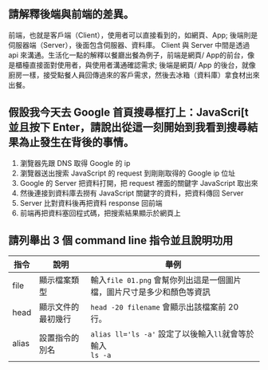 ## 請解釋後端與前端的差異。
前端，也就是客戶端（Client），使用者可以直接看到的，如網頁、App; 後端則是伺服器端（Server），後面包含伺服器、資料庫。 Client 與 Server 中間是透過 api 來溝通。生活化一點的解釋以餐廳出餐為例子，前端是網頁/ App的前台，像是櫃檯直接面對使用者，與使用者溝通確認需求; 後端是網頁/ App 的後台，就像廚房一樣，接受點餐人員回傳過來的客戶需求，然後去冰箱（資料庫）拿食材出來出餐。

## 假設我今天去 Google 首頁搜尋框打上：JavaScri[t 並且按下 Enter，請說出從這一刻開始到我看到搜尋結果為止發生在背後的事情。
1. 瀏覽器先跟 DNS 取得 Google 的 ip
3. 瀏覽器送出搜索 JavaScript 的 request 到剛剛取得的 Google ip 位址
4. Google 的 Server 把資料打開，把 request 裡面的關鍵字 JavaScript 取出來
5. 然後連接到資料庫去撈有 JavaScript 關鍵字的資料，把資料傳回 Server
6. Server 比對資料後再把資料 response 回前端
7. 前端再把資料塞回程式碼，把搜索結果顯示於網頁上

## 請列舉出 3 個 command line 指令並且說明功用
| 指令 | 說明 | 舉例 |
| -------- | -------- | -------- | 
| file     | 顯示檔案類型 | 輸入`file 01.png` 會幫你列出這是一個圖片檔，圖片尺寸是多少和顏色等資訊 | 
| head | 顯示文件的最初幾行 |`head -20 filename` 會顯示出該檔案前 20 行。 | 
| alias | 設置指令的別名 | `alias ll='ls -a'` 設定了以後輸入` ll `就會等於輸入 <br>`ls -a` | 